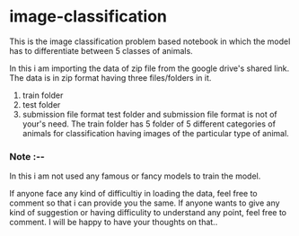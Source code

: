 # image-classification
This is the image classification problem based notebook in which the model has to differentiate between 5 classes of animals.

In this i am importing the data of zip file from the google drive's shared link. The data is in zip format having three files/folders in it.
1) train folder
2) test folder
3) submission file format 
test folder and submission file format is not of your's need.
The train folder has 5 folder of 5 different categories of animals for classification having images of the particular type of animal.


### Note :--
In this i am not used any famous or fancy models to train the model.

If anyone face any kind of difficultiy in loading the data, feel free to comment so that i can provide you the same.
If anyone wants to give any kind of suggestion or having difficulity to understand any point, feel free to comment. I will be happy to have your thoughts on that..
